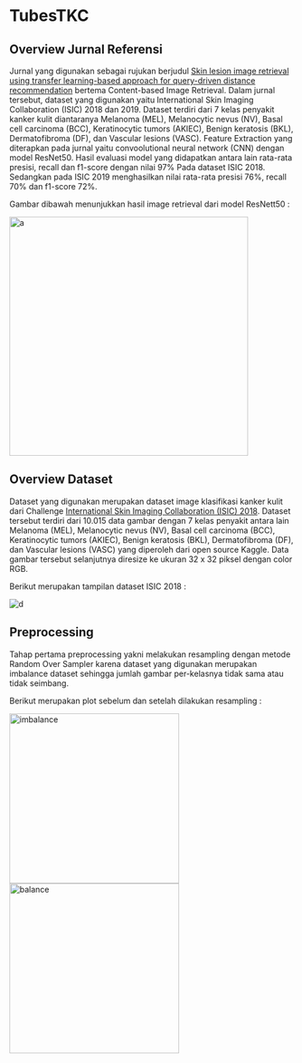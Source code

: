 # TubesTKC

## Overview Jurnal Referensi
Jurnal yang digunakan sebagai rujukan berjudul <a href="https://www.sciencedirect.com/science/article/abs/pii/S0010482521006193">Skin lesion image retrieval using transfer learning-based approach for query-driven distance recommendation</a> bertema Content-based Image Retrieval. Dalam jurnal tersebut, dataset yang digunakan yaitu International Skin Imaging Collaboration (ISIC) 2018 dan 2019. Dataset terdiri dari 7 kelas penyakit kanker kulit diantaranya Melanoma (MEL), Melanocytic nevus (NV), Basal cell carcinoma (BCC), Keratinocytic tumors (AKIEC), Benign keratosis (BKL), Dermatofibroma (DF), dan Vascular lesions (VASC). Feature Extraction yang diterapkan pada jurnal yaitu convoolutional neural network (CNN) dengan model ResNet50. Hasil evaluasi model yang didapatkan antara lain rata-rata presisi, recall dan f1-score dengan nilai 97% Pada dataset ISIC 2018. Sedangkan pada ISIC 2019 menghasilkan nilai rata-rata presisi 76%, recall 70% dan f1-score 72%.

Gambar dibawah menunjukkan hasil image retrieval dari model ResNett50 :

<img width="422" alt="a" src="https://user-images.githubusercontent.com/64589800/147535576-ecd7b521-28d7-4a0d-b133-8716290b7cc4.png">

## Overview Dataset
Dataset yang digunakan merupakan dataset image klasifikasi kanker kulit dari Challenge <a href="https://challenge2018.isic-archive.com/">International Skin Imaging Collaboration (ISIC) 2018</a>. Dataset tersebut terdiri dari 10.015 data gambar dengan 7 kelas penyakit antara lain Melanoma (MEL), Melanocytic nevus (NV), Basal cell carcinoma (BCC), Keratinocytic tumors (AKIEC), Benign keratosis (BKL), Dermatofibroma (DF), dan Vascular lesions (VASC) yang diperoleh dari open source Kaggle. Data gambar tersebut selanjutnya diresize ke ukuran 32 x 32 piksel dengan color RGB.

Berikut merupakan tampilan dataset ISIC 2018 :

![d](https://user-images.githubusercontent.com/64589800/147536091-c66bb788-fe3d-44b0-98d0-ba24a04317e2.png)

## Preprocessing
Tahap pertama preprocessing yakni melakukan resampling dengan metode Random Over Sampler karena dataset yang digunakan merupakan imbalance dataset sehingga jumlah gambar per-kelasnya tidak sama atau tidak seimbang.

Berikut merupakan plot sebelum dan setelah dilakukan resampling :

<img width="300" alt="imbalance" src="https://user-images.githubusercontent.com/64589800/147536301-06fc3a55-e410-4bfc-b994-cb10b6cfb692.png">
<img width="300" alt="balance" src="https://user-images.githubusercontent.com/64589800/147536311-d92cba1b-94c7-41ce-bf72-8b9572d55f3c.png">

